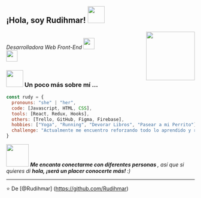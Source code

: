 <h2> ¡Hola, soy Rudihmar! <img src = "https://media.giphy.com/media/Q6xFPLfzfsgKoKDV60/giphy.gif" width = "45"> </h2>
<img align = 'right' src = "https://media.giphy.com/media/NgurY1o4z080Jfoyzw/giphy.gif" width = "130">
<p> </br> <em> Desarrolladora Web Front-End </a> <img src = "https://media.giphy.com/media/cZ1t1Zeh2TMrzhvbq9/giphy.gif" width =" 30 "> 
</br> <img src =" https: // media. giphy.com/media/WUlplcMpOCEmTGBtBW/giphy.gif "width =" 30 "> 
</em> </p>


### <img src = "https://media.giphy.com/media/hVa6t0WpoDOk7Pxb7l/giphy.gif" width = "45"> Un poco más sobre mí ...  

```js
const rudy = {
  pronouns: "she" | "her",
  code: [Javascript, HTML, CSS],
  tools: [React, Redux, Hooks],
  others: [Trello, GitHub, Figma, Firebase],
  hobbies: ["Yoga", "Running", "Devorar Libros", "Pasear a mi Perrito"],
  challenge: "Actualmente me encuentro reforzando todo lo aprendido y reencontrandome con mi rutina de ejercicios"
}
```

<img src = "https://media.giphy.com/media/OQ4gqMP2b7uDu/giphy.gif" width = "60"> <em> <b> Me encanta conectarme con diferentes personas </b>, así que si quieres di <b> hola, ¡será un placer conocerte más! </b> :) </em>

---

⭐️ De [@Rudihmar] (https://github.com/Rudihmar)

